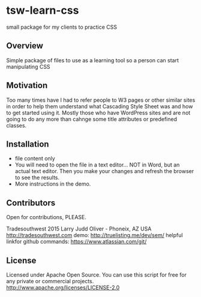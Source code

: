 # tsw-learn-css
small package for my clients to practice CSS

## Overview
Simple package of files to use as a learning tool so a person can start manipulating CSS

## Motivation
Too many times have I had to refer people to W3 pages or other similar sites in order to help them understand what Cascading Style Sheet was and how to get started using it. Mostly those who have WordPress sites and are not going to do any more than cahnge some title attributes or predefined classes.

## Installation
* file content only
* You will need to open the file in a text editor... NOT in Word, but an actual text editor. Then you make your changes and refresh the browser to see the results.
* More instructions in the demo.

## Contributors
Open for contributions, PLEASE.

Tradesouthwest 2015
Larry Judd Oliver - Phoneix, AZ USA
http://tradesouthwest.com
demo: http://truelisting.me/dev/sem/
helpful linkfor github commands: https://www.atlassian.com/git/

## License
Licensed under Apache Open Source. You can use this script for free for any private or commercial projects.
http://www.apache.org/licenses/LICENSE-2.0
